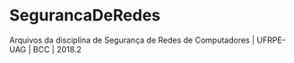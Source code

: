 # SegurancaDeRedes
Arquivos da disciplina de Segurança de Redes de Computadores | UFRPE-UAG | BCC | 2018.2
